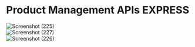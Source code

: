 # Product Management APIs EXPRESS

![Screenshot (225)](https://user-images.githubusercontent.com/65596375/143912925-4ae705e5-ea79-422c-943f-425082e60001.png)<br />
![Screenshot (227)](https://user-images.githubusercontent.com/65596375/143913119-a84bf633-8a47-4325-bd3f-d7456bfde952.png)<br />
![Screenshot (226)](https://user-images.githubusercontent.com/65596375/143913123-360b9094-bd34-43f7-a45e-02cd7570664b.png)<br />
